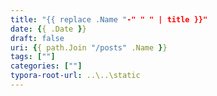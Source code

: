 ```yaml
---
title: "{{ replace .Name "-" " " | title }}"
date: {{ .Date }}
draft: false
uri: {{ path.Join "/posts" .Name }}
tags: [""]
categories: [""]
typora-root-url: ..\..\static
---
```


